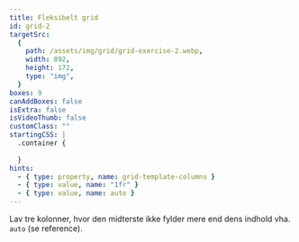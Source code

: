 ```yaml
---
title: Fleksibelt grid
id: grid-2
targetSrc:
  {
    path: /assets/img/grid/grid-exercise-2.webp,
    width: 892,
    height: 172,
    type: "img",
  }
boxes: 9
canAddBoxes: false
isExtra: false
isVideoThumb: false
customClass: ""
startingCSS: |
  .container {
    
  }
hints:
  - { type: property, name: grid-template-columns }
  - { type: value, name: "1fr" }
  - { type: value, name: auto }
---
```


Lav tre kolonner, hvor den midterste ikke fylder mere end dens indhold vha. `auto` (se reference).
